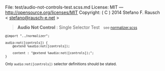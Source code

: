 File:      test/audio-not-controls-test.scss.md
License:   MIT — http://opensource.org/licenses/MIT
Copyright: ( C ) 2014 Stefano F. Rausch < stefano@rausch-e.net >

> **Audio Not Control** : Single Selector Test  
> <small> see [normalizer.scss](../_normalizer.scss.md) </smalll>

    @import "../normalizer";

    audio:not([controls]) {
        @extend %audio:not([controls]);

        content : "@extend %audio:not([controls]);";
    }

Only `audio:not([controls])` selector definitions should be stated.
